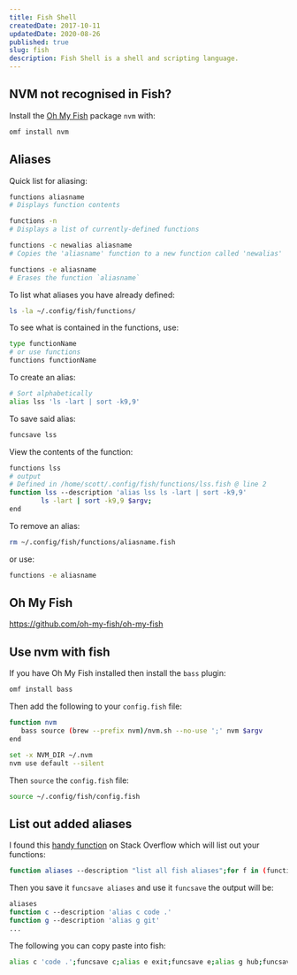 ```yaml
---
title: Fish Shell
createdDate: 2017-10-11
updatedDate: 2020-08-26
published: true
slug: fish
description: Fish Shell is a shell and scripting language.
---
```


## NVM not recognised in Fish?

Install the [Oh My Fish](#Oh-My-Fish) package `nvm` with:

```bash
omf install nvm
```

## Aliases

Quick list for aliasing:

```bash
functions aliasname
# Displays function contents

functions -n
# Displays a list of currently-defined functions

functions -c newalias aliasname
# Copies the 'aliasname' function to a new function called 'newalias'

functions -e aliasname
# Erases the function `aliasname`
```

To list what aliases you have already defined:

```bash
ls -la ~/.config/fish/functions/
```

To see what is contained in the functions, use:

```bash
type functionName
# or use functions
functions functionName
```

To create an alias:

```bash
# Sort alphabetically
alias lss 'ls -lart | sort -k9,9'
```

To save said alias:

```bash
funcsave lss
```

View the contents of the function:

```bash
functions lss
# output
# Defined in /home/scott/.config/fish/functions/lss.fish @ line 2
function lss --description 'alias lss ls -lart | sort -k9,9'
        ls -lart | sort -k9,9 $argv;
end
```

To remove an alias:

```bash
rm ~/.config/fish/functions/aliasname.fish
```

or use:

```bash
functions -e aliasname
```

## Oh My Fish

https://github.com/oh-my-fish/oh-my-fish

## Use nvm with fish

If you have Oh My Fish installed then install the `bass` plugin:

```bash
omf install bass
```

Then add the following to your `config.fish` file:

```bash
function nvm
   bass source (brew --prefix nvm)/nvm.sh --no-use ';' nvm $argv
end

set -x NVM_DIR ~/.nvm
nvm use default --silent
```

Then `source` the `config.fish` file:

```bash
source ~/.config/fish/config.fish
```

## List out added aliases

I found this [handy function] on Stack Overflow which will list out your
functions:

```bash
function aliases --description "list all fish aliases";for f in (functions);functions $f | grep \'alias;end;end;
```

Then you save it `funcsave aliases` and use it `funcsave` the output
will be:

```bash
aliases
function c --description 'alias c code .'
function g --description 'alias g git'
...
```

The following you can copy paste into fish:

```bash
alias c 'code .';funcsave c;alias e exit;funcsave e;alias g hub;funcsave g;alias lss 'ls -lart | sort -k9,9';funcsave lss;alias ni 'npm i';funcsave ni;alias nid 'npm i -D';funcsave nid;alias nig 'npm i -g';funcsave nig;alias no 'npm outdated';funcsave no;alias nog 'npm outdated -g --depth=0';funcsave nog;alias nr 'npm run';funcsave nr;alias nrb 'npm run build';funcsave nrb;alias nrd 'npm run dev';funcsave nrd;alias nrf 'npm run format';funcsave nrf;alias nrs 'npm run start';funcsave nrs;alias nu 'npm un';funcsave nu;alias nug 'npm -g un';funcsave nug;alias pp 'git pull && git push';funcsave pp;alias r 'cd ~/repos';funcsave r;alias ya 'yarn add';funcsave ya;alias yad 'yarn add -D';funcsave yad;alias yb 'yarn build';funcsave yb;alias ybycys 'yarn clean && yb && yarn serve';funcsave ybycys;alias yd 'yarn dev';funcsave yd;alias yg 'yarn go';funcsave yg;alias yga 'yarn global add';funcsave yga;alias yr 'yarn remove';funcsave yr;alias ys 'yarn start';funcsave ys;alias yyb 'yarn && yarn build';funcsave yyb;alias yyd 'yarn && yarn dev';funcsave yyd;
```

<!-- Links -->

[handy function]: https://stackoverflow.com/a/50803805/1138354
